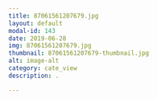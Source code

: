 ```yaml
---
title: 87061561207679.jpg
layout: default
modal-id: 143
date: 2019-06-28
img: 87061561207679.jpg
thumbnail: 87061561207679-thumbnail.jpg
alt: image-alt
category: cate_view
description: .

---
```

